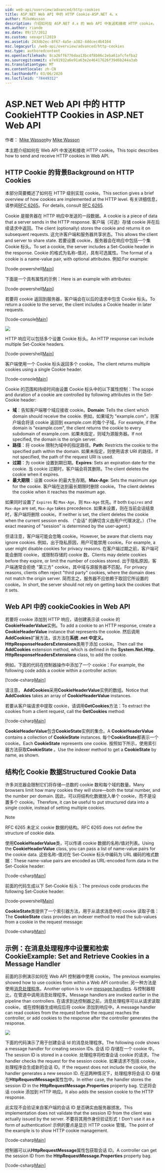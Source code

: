 ```yaml
---
uid: web-api/overview/advanced/http-cookies
title: ASP.NET Web API 中的 HTTP Cookie-ASP.NET 4。x
author: MikeWasson
description: 介绍如何在 ASP.NET 4.x 的 Web API 中发送和接收 HTTP cookie。
ms.author: riande
ms.date: 09/17/2012
ms.custom: seoapril2019
ms.assetid: 243db2ec-8f67-4a5e-a382-4ddcec4b4164
msc.legacyurl: /web-api/overview/advanced/http-cookies
msc.type: authoredcontent
ms.openlocfilehash: 8ca26ff6776daa13bc4f8b06c2eba61afcfefba2
ms.sourcegitcommit: e7e91932a6e91a63e2e46417626f39d6b244a3ab
ms.translationtype: MT
ms.contentlocale: zh-CN
ms.lasthandoff: 03/06/2020
ms.locfileid: "78449312"
---
```

# <a name="http-cookies-in-aspnet-web-api"></a><span data-ttu-id="d6e94-103">ASP.NET Web API 中的 HTTP Cookie</span><span class="sxs-lookup"><span data-stu-id="d6e94-103">HTTP Cookies in ASP.NET Web API</span></span>

<span data-ttu-id="d6e94-104">作者： [Mike Wasson](https://github.com/MikeWasson)</span><span class="sxs-lookup"><span data-stu-id="d6e94-104">by [Mike Wasson](https://github.com/MikeWasson)</span></span>

<span data-ttu-id="d6e94-105">本主题介绍如何在 Web API 中发送和接收 HTTP cookie。</span><span class="sxs-lookup"><span data-stu-id="d6e94-105">This topic describes how to send and receive HTTP cookies in Web API.</span></span>

## <a name="background-on-http-cookies"></a><span data-ttu-id="d6e94-106">HTTP Cookie 的背景</span><span class="sxs-lookup"><span data-stu-id="d6e94-106">Background on HTTP Cookies</span></span>

<span data-ttu-id="d6e94-107">本部分简要概述了如何在 HTTP 级别实现 cookie。</span><span class="sxs-lookup"><span data-stu-id="d6e94-107">This section gives a brief overview of how cookies are implemented at the HTTP level.</span></span> <span data-ttu-id="d6e94-108">有关详细信息，请参阅[RFC 6265](http://tools.ietf.org/html/rfc6265)。</span><span class="sxs-lookup"><span data-stu-id="d6e94-108">For details, consult [RFC 6265](http://tools.ietf.org/html/rfc6265).</span></span>

<span data-ttu-id="d6e94-109">Cookie 是服务器在 HTTP 响应中发送的一段数据。</span><span class="sxs-lookup"><span data-stu-id="d6e94-109">A cookie is a piece of data that a server sends in the HTTP response.</span></span> <span data-ttu-id="d6e94-110">客户端（可选）存储 cookie 并在后续请求中返回。</span><span class="sxs-lookup"><span data-stu-id="d6e94-110">The client (optionally) stores the cookie and returns it on subsequent requests.</span></span> <span data-ttu-id="d6e94-111">这允许客户端和服务器共享状态。</span><span class="sxs-lookup"><span data-stu-id="d6e94-111">This allows the client and server to share state.</span></span> <span data-ttu-id="d6e94-112">若要设置 cookie，服务器会在响应中包括一个集 Cookie 标头。</span><span class="sxs-lookup"><span data-stu-id="d6e94-112">To set a cookie, the server includes a Set-Cookie header in the response.</span></span> <span data-ttu-id="d6e94-113">Cookie 的格式为名称-值对，具有可选属性。</span><span class="sxs-lookup"><span data-stu-id="d6e94-113">The format of a cookie is a name-value pair, with optional attributes.</span></span> <span data-ttu-id="d6e94-114">例如:</span><span class="sxs-lookup"><span data-stu-id="d6e94-114">For example:</span></span>

[!code-powershell[Main](http-cookies/samples/sample1.ps1)]

<span data-ttu-id="d6e94-115">下面是一个具有属性的示例：</span><span class="sxs-lookup"><span data-stu-id="d6e94-115">Here is an example with attributes:</span></span>

[!code-powershell[Main](http-cookies/samples/sample2.ps1)]

<span data-ttu-id="d6e94-116">若要将 cookie 返回到服务器，客户端会在以后的请求中包含 Cookie 标头。</span><span class="sxs-lookup"><span data-stu-id="d6e94-116">To return a cookie to the server, the client includes a Cookie header in later requests.</span></span>

[!code-console[Main](http-cookies/samples/sample3.cmd)]

![](http-cookies/_static/image1.png)

<span data-ttu-id="d6e94-117">HTTP 响应可以包括多个设置 Cookie 标头。</span><span class="sxs-lookup"><span data-stu-id="d6e94-117">An HTTP response can include multiple Set-Cookie headers.</span></span>

[!code-powershell[Main](http-cookies/samples/sample4.ps1)]

<span data-ttu-id="d6e94-118">客户端使用一个 Cookie 标头返回多个 cookie。</span><span class="sxs-lookup"><span data-stu-id="d6e94-118">The client returns multiple cookies using a single Cookie header.</span></span>

[!code-console[Main](http-cookies/samples/sample5.cmd)]

<span data-ttu-id="d6e94-119">Cookie 的范围和持续时间由设置 Cookie 标头中的以下属性控制：</span><span class="sxs-lookup"><span data-stu-id="d6e94-119">The scope and duration of a cookie are controlled by following attributes in the Set-Cookie header:</span></span>

- <span data-ttu-id="d6e94-120">**域**：告知客户端哪个域应接收 cookie。</span><span class="sxs-lookup"><span data-stu-id="d6e94-120">**Domain**: Tells the client which domain should receive the cookie.</span></span> <span data-ttu-id="d6e94-121">例如，如果域为 "example.com"，则客户端会将该 cookie 返回到 example.com 的每个子域。</span><span class="sxs-lookup"><span data-stu-id="d6e94-121">For example, if the domain is "example.com", the client returns the cookie to every subdomain of example.com.</span></span> <span data-ttu-id="d6e94-122">如果未指定，则域为源服务器。</span><span class="sxs-lookup"><span data-stu-id="d6e94-122">If not specified, the domain is the origin server.</span></span>
- <span data-ttu-id="d6e94-123">**路径**：将 cookie 限制为域中的指定路径。</span><span class="sxs-lookup"><span data-stu-id="d6e94-123">**Path**: Restricts the cookie to the specified path within the domain.</span></span> <span data-ttu-id="d6e94-124">如果未指定，则使用请求 URI 的路径。</span><span class="sxs-lookup"><span data-stu-id="d6e94-124">If not specified, the path of the request URI is used.</span></span>
- <span data-ttu-id="d6e94-125">**过期**：为 cookie 设置到期日期。</span><span class="sxs-lookup"><span data-stu-id="d6e94-125">**Expires**: Sets an expiration date for the cookie.</span></span> <span data-ttu-id="d6e94-126">当 cookie 过期时，客户端会将其删除。</span><span class="sxs-lookup"><span data-stu-id="d6e94-126">The client deletes the cookie when it expires.</span></span>
- <span data-ttu-id="d6e94-127">**最大期限**：设置 cookie 的最大生存期。</span><span class="sxs-lookup"><span data-stu-id="d6e94-127">**Max-Age**: Sets the maximum age for the cookie.</span></span> <span data-ttu-id="d6e94-128">客户端在达到最长期限时删除 cookie。</span><span class="sxs-lookup"><span data-stu-id="d6e94-128">The client deletes the cookie when it reaches the maximum age.</span></span>

<span data-ttu-id="d6e94-129">如果同时设置了 `Expires` 和 `Max-Age`，则 `Max-Age` 优先。</span><span class="sxs-lookup"><span data-stu-id="d6e94-129">If both `Expires` and `Max-Age` are set, `Max-Age` takes precedence.</span></span> <span data-ttu-id="d6e94-130">如果未设置，则在当前会话结束时，客户端将删除 cookie。</span><span class="sxs-lookup"><span data-stu-id="d6e94-130">If neither is set, the client deletes the cookie when the current session ends.</span></span> <span data-ttu-id="d6e94-131">（"会话" 的确切含义由用户代理决定。）</span><span class="sxs-lookup"><span data-stu-id="d6e94-131">(The exact meaning of "session" is determined by the user-agent.)</span></span>

<span data-ttu-id="d6e94-132">但请注意，客户端可能会忽略 cookie。</span><span class="sxs-lookup"><span data-stu-id="d6e94-132">However, be aware that clients may ignore cookies.</span></span> <span data-ttu-id="d6e94-133">例如，出于隐私原因，用户可能禁用 cookie。</span><span class="sxs-lookup"><span data-stu-id="d6e94-133">For example, a user might disable cookies for privacy reasons.</span></span> <span data-ttu-id="d6e94-134">在客户端过期之前，客户端可能会删除 cookie，或限制存储的 cookie 数。</span><span class="sxs-lookup"><span data-stu-id="d6e94-134">Clients may delete cookies before they expire, or limit the number of cookies stored.</span></span> <span data-ttu-id="d6e94-135">出于隐私原因，客户端通常会拒绝 "第三方" cookie，其中域与源服务器不匹配。</span><span class="sxs-lookup"><span data-stu-id="d6e94-135">For privacy reasons, clients often reject "third party" cookies, where the domain does not match the origin server.</span></span> <span data-ttu-id="d6e94-136">简而言之，服务器不应依赖于取回它所设置的 cookie。</span><span class="sxs-lookup"><span data-stu-id="d6e94-136">In short, the server should not rely on getting back the cookies that it sets.</span></span>

## <a name="cookies-in-web-api"></a><span data-ttu-id="d6e94-137">Web API 中的 cookie</span><span class="sxs-lookup"><span data-stu-id="d6e94-137">Cookies in Web API</span></span>

<span data-ttu-id="d6e94-138">若要将 cookie 添加到 HTTP 响应，请创建表示该 cookie 的**CookieHeaderValue**实例。</span><span class="sxs-lookup"><span data-stu-id="d6e94-138">To add a cookie to an HTTP response, create a **CookieHeaderValue** instance that represents the cookie.</span></span> <span data-ttu-id="d6e94-139">然后调用**AddCookies**扩展方法，该方法在**系统 .net 中定义。HttpResponseHeadersExtensions**类用于添加 cookie。</span><span class="sxs-lookup"><span data-stu-id="d6e94-139">Then call the **AddCookies** extension method, which is defined in the **System.Net.Http. HttpResponseHeadersExtensions** class, to add the cookie.</span></span>

<span data-ttu-id="d6e94-140">例如，下面的代码在控制器操作中添加了一个 cookie：</span><span class="sxs-lookup"><span data-stu-id="d6e94-140">For example, the following code adds a cookie within a controller action:</span></span>

[!code-csharp[Main](http-cookies/samples/sample6.cs)]

<span data-ttu-id="d6e94-141">请注意， **AddCookies**采用**CookieHeaderValue**实例的数组。</span><span class="sxs-lookup"><span data-stu-id="d6e94-141">Notice that **AddCookies** takes an array of **CookieHeaderValue** instances.</span></span>

<span data-ttu-id="d6e94-142">若要从客户端请求中提取 cookie，请调用**GetCookies**方法：</span><span class="sxs-lookup"><span data-stu-id="d6e94-142">To extract the cookies from a client request, call the **GetCookies** method:</span></span>

[!code-csharp[Main](http-cookies/samples/sample7.cs)]

<span data-ttu-id="d6e94-143">**CookieHeaderValue**包含**CookieState**实例的集合。</span><span class="sxs-lookup"><span data-stu-id="d6e94-143">A **CookieHeaderValue** contains a collection of **CookieState** instances.</span></span> <span data-ttu-id="d6e94-144">每个**CookieState**都表示一个 cookie。</span><span class="sxs-lookup"><span data-stu-id="d6e94-144">Each **CookieState** represents one cookie.</span></span> <span data-ttu-id="d6e94-145">按照如下所示，使用索引器方法获取**CookieState** 。</span><span class="sxs-lookup"><span data-stu-id="d6e94-145">Use the indexer method to get a **CookieState** by name, as shown.</span></span>

## <a name="structured-cookie-data"></a><span data-ttu-id="d6e94-146">结构化 Cookie 数据</span><span class="sxs-lookup"><span data-stu-id="d6e94-146">Structured Cookie Data</span></span>

<span data-ttu-id="d6e94-147">许多浏览器会限制它们将存储&#8212;总数的 cookie 数和每个域的数量。</span><span class="sxs-lookup"><span data-stu-id="d6e94-147">Many browsers limit how many cookies they will store&#8212;both the total number, and the number per domain.</span></span> <span data-ttu-id="d6e94-148">因此，可以将结构化数据放入单个 cookie，而不是设置多个 cookie。</span><span class="sxs-lookup"><span data-stu-id="d6e94-148">Therefore, it can be useful to put structured data into a single cookie, instead of setting multiple cookies.</span></span>

> [!NOTE]
> <span data-ttu-id="d6e94-149">RFC 6265 未定义 cookie 数据的结构。</span><span class="sxs-lookup"><span data-stu-id="d6e94-149">RFC 6265 does not define the structure of cookie data.</span></span>

<span data-ttu-id="d6e94-150">使用**CookieHeaderValue**类，可以传递 cookie 数据的名称/值对列表。</span><span class="sxs-lookup"><span data-stu-id="d6e94-150">Using the **CookieHeaderValue** class, you can pass a list of name-value pairs for the cookie data.</span></span> <span data-ttu-id="d6e94-151">这些名称-值对在 Set-Cookie 标头中编码为 URL 编码的格式数据：</span><span class="sxs-lookup"><span data-stu-id="d6e94-151">These name-value pairs are encoded as URL-encoded form data in the Set-Cookie header:</span></span>

[!code-csharp[Main](http-cookies/samples/sample8.cs)]

<span data-ttu-id="d6e94-152">前面的代码生成以下 Set-Cookie 标头：</span><span class="sxs-lookup"><span data-stu-id="d6e94-152">The previous code produces the following Set-Cookie header:</span></span>

[!code-powershell[Main](http-cookies/samples/sample9.ps1)]

<span data-ttu-id="d6e94-153">**CookieState**类提供了一个索引器方法，用于从请求消息中的 cookie 读取子值：</span><span class="sxs-lookup"><span data-stu-id="d6e94-153">The **CookieState** class provides an indexer method to read the sub-values from a cookie in the request message:</span></span>

[!code-csharp[Main](http-cookies/samples/sample10.cs)]

## <a name="example-set-and-retrieve-cookies-in-a-message-handler"></a><span data-ttu-id="d6e94-154">示例：在消息处理程序中设置和检索 Cookie</span><span class="sxs-lookup"><span data-stu-id="d6e94-154">Example: Set and Retrieve Cookies in a Message Handler</span></span>

<span data-ttu-id="d6e94-155">前面的示例演示如何在 Web API 控制器中使用 cookie。</span><span class="sxs-lookup"><span data-stu-id="d6e94-155">The previous examples showed how to use cookies from within a Web API controller.</span></span> <span data-ttu-id="d6e94-156">另一种方法是使用[消息处理程序](http-message-handlers.md)。</span><span class="sxs-lookup"><span data-stu-id="d6e94-156">Another option is to use [message handlers](http-message-handlers.md).</span></span> <span data-ttu-id="d6e94-157">与控制器相比，在管道中调用消息处理程序。</span><span class="sxs-lookup"><span data-stu-id="d6e94-157">Message handlers are invoked earlier in the pipeline than controllers.</span></span> <span data-ttu-id="d6e94-158">在请求到达控制器之前，消息处理程序可以从请求读取 cookie，或在控制器生成响应后将 cookie 添加到响应中。</span><span class="sxs-lookup"><span data-stu-id="d6e94-158">A message handler can read cookies from the request before the request reaches the controller, or add cookies to the response after the controller generates the response.</span></span>

![](http-cookies/_static/image2.png)

<span data-ttu-id="d6e94-159">下面的代码演示了用于创建会话 Id 的消息处理程序。</span><span class="sxs-lookup"><span data-stu-id="d6e94-159">The following code shows a message handler for creating session IDs.</span></span> <span data-ttu-id="d6e94-160">会话 ID 存储在一个 cookie 中。</span><span class="sxs-lookup"><span data-stu-id="d6e94-160">The session ID is stored in a cookie.</span></span> <span data-ttu-id="d6e94-161">处理程序将检查会话 cookie 的请求。</span><span class="sxs-lookup"><span data-stu-id="d6e94-161">The handler checks the request for the session cookie.</span></span> <span data-ttu-id="d6e94-162">如果请求不包括 cookie，处理程序会生成新的会话 ID。</span><span class="sxs-lookup"><span data-stu-id="d6e94-162">If the request does not include the cookie, the handler generates a new session ID.</span></span> <span data-ttu-id="d6e94-163">在这两种情况下，处理程序将会话 ID 存储在**HttpRequestMessage**属性包中。</span><span class="sxs-lookup"><span data-stu-id="d6e94-163">In either case, the handler stores the session ID in the **HttpRequestMessage.Properties** property bag.</span></span> <span data-ttu-id="d6e94-164">它还将会话 cookie 添加到 HTTP 响应。</span><span class="sxs-lookup"><span data-stu-id="d6e94-164">It also adds the session cookie to the HTTP response.</span></span>

<span data-ttu-id="d6e94-165">此实现不会验证来自客户端的会话 ID 是否确实由服务器颁发。</span><span class="sxs-lookup"><span data-stu-id="d6e94-165">This implementation does not validate that the session ID from the client was actually issued by the server.</span></span> <span data-ttu-id="d6e94-166">不要将其用作身份验证形式！</span><span class="sxs-lookup"><span data-stu-id="d6e94-166">Don't use it as a form of authentication!</span></span> <span data-ttu-id="d6e94-167">示例的要点是显示 HTTP cookie 管理。</span><span class="sxs-lookup"><span data-stu-id="d6e94-167">The point of the example is to show HTTP cookie management.</span></span>

[!code-csharp[Main](http-cookies/samples/sample11.cs)]

<span data-ttu-id="d6e94-168">控制器可以从**HttpRequestMessage**属性包获取会话 ID。</span><span class="sxs-lookup"><span data-stu-id="d6e94-168">A controller can get the session ID from the **HttpRequestMessage.Properties** property bag.</span></span>

[!code-csharp[Main](http-cookies/samples/sample12.cs)]
